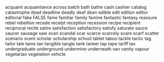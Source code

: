 acquaint
acquaintance
across
batch
bath
bathe
cash
cashier
catalog
catastrophe
dead
deadline
deadly
deaf
dean
edible
edit
edition
editor
editorial
fake
FALSE
fame
familiar
family
famine
fantastic
fantasy
reassure
rebel
rebellion
recede
receipt
reception
recession
recipe
recipient
reciprocal
recite
satire
satisfaction
satisfactory
satisfy
saturate
sauce
saucer
sausage
saw
scan
scandal
scar
scarce
scarcely
scare
scarf
scatter
scenario
scent
scholar
scholarship
school
tablet
taboo
tackle
tactic
tag
tailor
tale
tame
tan
tangible
tangle
tank
tanker
tap
tape
tariff
tax
undergraduate
underground
undermine
underneath
van
vanity
vapour
vegetarian
vegetation
vehicle
